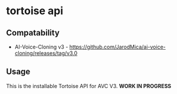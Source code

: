 # tortoise api
## Compatability
- AI-Voice-Cloning v3 - https://github.com/JarodMica/ai-voice-cloning/releases/tag/v3.0

## Usage
This is the installable Tortoise API for AVC V3.  **WORK IN PROGRESS**
